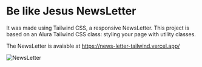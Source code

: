 # Be like Jesus NewsLetter 
It was made using Tailwind CSS, a responsive NewsLetter.
This project is based on an Alura Tailwind CSS class: styling your page with utility classes.

The NewsLetter is avaiable at https://news-letter-tailwind.vercel.app/

![NewsLetter](https://user-images.githubusercontent.com/83920579/167432476-b27ab53c-ee39-4e8c-ae43-65436b1d8398.png)

